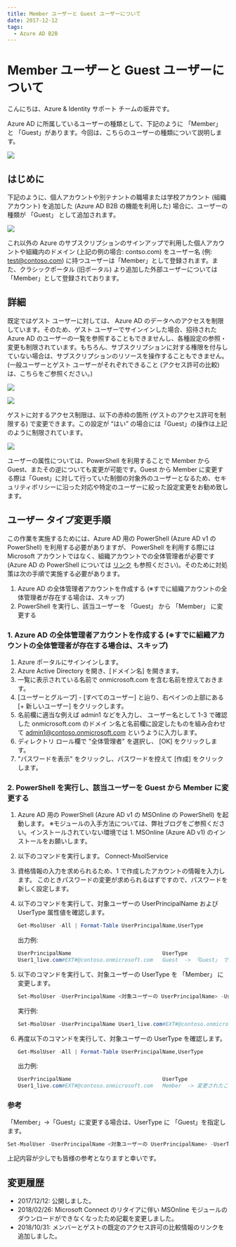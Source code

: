 ```yaml
---
title: Member ユーザーと Guest ユーザーについて
date: 2017-12-12
tags:
  - Azure AD B2B
---
```


# Member ユーザーと Guest ユーザーについて

こんにちは、Azure & Identity サポート チームの坂井です。

Azure AD に所属しているユーザーの種類として、下記のように 「Member」 と 「Guest」があります。今回は、こちらのユーザーの種類について説明します。

![](./member-and-guest-user/member-and-guest.png)

## はじめに

下記のように、個人アカウントや別テナントの職場または学校アカウント (組織アカウント) を追加した (Azure AD B2B の機能を利用した) 場合に、ユーザーの種類が 「Guest」 として追加されます。

![](./member-and-guest-user/personal-work-account.png)

これ以外の Azure のサブスクリプションのサインアップで利用した個人アカウントや組織内のドメイン (上記の例の場合: contso.com) をユーザー名 (例: test@contoso.com) に持つユーザーは「Member」として登録されます。また、クラシックポータル  (旧ポータル) より追加した外部ユーザーについては 「Member」として登録されております。

## 詳細

既定ではゲスト ユーザーに対しては、 Azure AD のデータへのアクセスを制限しています。そのため、ゲスト ユーザーでサインインした場合、招待された Azure AD のユーザーの一覧を参照することもできませんし、各種設定の参照・変更も制限されています。もちろん、サブスクリプションに対する権限を付与していない場合は、サブスクリプションのリソースを操作することもできません。
(一般ユーザーとゲスト ユーザーがそれぞれできること (アクセス許可の比較) は、こちらをご参照ください。)

![](./member-and-guest-user/access-denied.png)

![](./member-and-guest-user/no-access-permission.png)

ゲストに対するアクセス制限は、以下の赤枠の箇所 (ゲストのアクセス許可を制限する) で変更できます。この設定が “はい” の場合には「Guest」の操作は上記のように制限されています。

![](./member-and-guest-user/guest-users-permissions-are-limited.png)

ユーザーの属性については、PowerShell を利用することで Member から Guest、またその逆についても変更が可能です。Guest から Member  に変更する際は「Guest」に対して行っていた制御の対象外のユーザーとなるため、セキュリティポリシーに沿った対応や特定のユーザーに絞った設定変更をお勧め致します。

## ユーザー タイプ変更手順

この作業を実施するためには、Azure AD 用の PowerShell (Azure AD v1 の PowerShell) を利用する必要がありますが、 PowerShell を利用する際には Microsoft アカウントではなく、組織アカウントでの全体管理者が必要です (Azure AD の PowerShell については [リンク](https://blogs.technet.microsoft.com/jpazureid/2017/12/04/aad-powershell/) も参照ください)。そのために対処策は次の手順で実施する必要があります。

1. Azure AD の全体管理者アカウントを作成する (※すでに組織アカウントの全体管理者が存在する場合は、スキップ)
2. PowerShell を実行し、該当ユーザーを 「Guest」 から 「Member」 に変更する

### 1. Azure AD の全体管理者アカウントを作成する (※すでに組織アカウントの全体管理者が存在する場合は、スキップ)

1. Azure ポータルにサインインします。
2. Azure Active Directory を開き、[ドメイン名] を開きます。
3. 一覧に表示されている名前で onmicrosoft.com を含む名前を控えておきます。
4. [ユーザーとグループ] - [すべてのユーザー] と辿り、右ペインの上部にある [+ 新しいユーザー] をクリックします。
5. 名前欄に適当な例えば admin1 などを入力し、 ユーザー名として 1-3 で確認した onmicrosoft.com のドメイ
ン名と名前欄に設定したものを組み合わせて admin1@contoso.onmicrosoft.com というように入力します。
6. ディレクトリ ロール欄で "全体管理者" を選択し、 [OK] をクリックします。
7. "パスワードを表示" をクリックし、パスワードを控えて [作成] をクリックします。

### 2. PowerShell を実行し、該当ユーザーを Guest から Member に変更する

1. Azure AD 用の PowerShell (Azure AD v1 の MSOnline の PowerShell) を起動します。
※モジュールの入手方法については、弊社ブログをご参照ください。インストールされていない環境では 1. MSOnline (Azure AD v1) のインストールをお願いします。
2. 以下のコマンドを実行します。
Connect-MsolService
3. 資格情報の入力を求められるため、1 で作成したアカウントの情報を入力します。
このときパスワードの変更が求められるはずですので、パスワードを新しく設定します。
4. 以下のコマンドを実行して、対象ユーザーの UserPrincipalName および UserType 属性値を確認します。

    ```powershell
    Get-MsolUser -All | Format-Table UserPrincipalName,UserType
    ```

    出力例:

    ```powershell
    UserPrincipalName                             UserType
    User1_live.com#EXT#@contoso.onmicrosoft.com   Guest  -> 「Guest」 であることが確認できます。
    ```

5. 以下のコマンドを実行して、対象ユーザーの UserType を 「Member」 に変更します。

    ```powershell
    Set-MsolUser -UserPrincipalName <対象ユーザーの UserPrincipalName> -UserType Member
    ```

    実行例:

    ```powershell
    Set-MsolUser -UserPrincipalName User1_live.com#EXT#@contoso.onmicrosoft.com -UserType Member
    ```

 6. 再度以下のコマンドを実行して、対象ユーザーの UserType を確認します。

    ```powershell
    Get-MsolUser -All | Format-Table UserPrincipalName,UserType
    ```

    出力例:

    ```powershell
    UserPrincipalName                             UserType
    User1_live.com#EXT#@contoso.onmicrosoft.com   Member  -> 変更されたことを確認します。
    ```

### 参考

「Member」→「Guest」に変更する場合は、UserType に 「Guest」を指定します。

```powershell
Set-MsolUser -UserPrincipalName <対象ユーザーの UserPrincipalName> -UserType Guest
```

上記内容が少しでも皆様の参考となりますと幸いです。

## 変更履歴

- 2017/12/12: 公開しました。
- 2018/02/26: Microsoft Connect のリタイアに伴い MSOnline モジュールのダウンロードができなくなったため記載を変更しました。
- 2018/10/31: メンバーとゲストの既定のアクセス許可の比較情報のリンクを追加しました。

